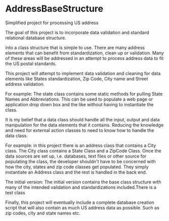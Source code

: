 # AddressBaseStructure
Simplified project for processing US address

The goal of this project is to incorporate data validation and standard relational database structure.

into a class structure that is simple to use. There are many address elements that can benefit from 
standardization, clean up or validation. Many of these areas will be addressed in an attempt to process
address data to fit the US postal standards.

This project will attempt to implement data validation and cleaning for data elements like States standardization,
Zip Code, City name and Street address validation.

For example: The state class contains some static methods for pulling State Names and Abbreviations. 
This can be used to populate a web page or application drop down box and the like without having to 
instantiate the class.

It is my belief that a data class should handle all the input, output and data manipulation for the data elements
that it contains. Reducing the knowledge and need for external action classes to need to know how to handle the data class.

For example: in this project  there is an address class that contains a City class. The City class contains a State Class and
a ZipCode Class. Once the data sources are set up, i.e. databases, text files or other source for populating the class, 
the developer shouldn't have to be concerned with how the city, states and zip code classes get populated. 
They simply instantiate an Address class and the rest is handled in the back end.

The initial version:
  The initial version contains the base class structure with many of the intended validation and standardizations included.There is a test class

Finally, this project will eventually include a complete database creation script that will also contain as much US 
address data as possible. Such as zip codes, city and state names etc.
